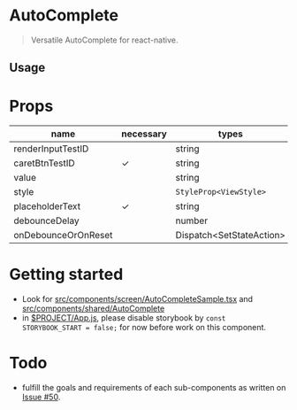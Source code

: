 # AutoComplete

> Versatile AutoComplete for react-native.

## Usage

# Props

| name                | necessary | types                            | default            |
| ------------------- | --------- | -------------------------------- | ------------------ |
| renderInputTestID   |           | string                           | `RenderInput_test` |
| caretBtnTestID      | ✓         | string                           | `CaretBtn_test`    |
| value               |           | string                           | `''`               |
| style               |           | `StyleProp<ViewStyle>`           | `undefined`        |
| placeholderText     | ✓         | string                           | `search...`        |
| debounceDelay       |           | number                           | `400`              |
| onDebounceOrOnReset |           | Dispatch<SetStateAction<string>> | `undefined`        |

# Getting started

- Look for [src/components/screen/AutoCompleteSample.tsx](https://github.com/marsinearth/dooboo-ui-native/blob/feat%2FautoComplete/src/components/screen/AutoCompleteSample.tsx) and [src/components/shared/AutoComplete](https://github.com/marsinearth/dooboo-ui-native/tree/feat%2FautoComplete/src/components/shared/AutoComplete)
- in [\$PROJECT/App.js](https://github.com/marsinearth/dooboo-ui-native/blob/feat%2FautoComplete/App.js#L9), please disable storybook by `const STORYBOOK_START = false;` for now before work on this component.

# Todo

- fulfill the goals and requirements of each sub-components as written on [Issue #50](https://github.com/dooboolab/dooboo-ui-native/issues/50).
